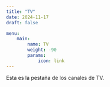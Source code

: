 ```yaml
---
title: "TV"
date: 2024-11-17
draft: false

menu:
    main:
        name: TV
        weight: -90
        params:
            icon: link
---
```

Esta es la pestaña de los canales de TV.